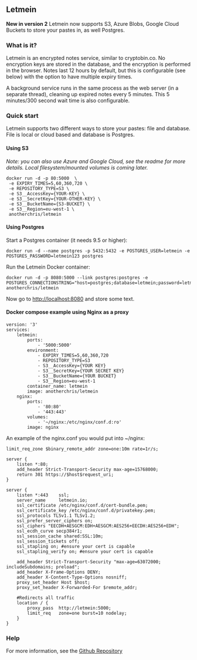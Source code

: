 ## Letmein

**New in version 2**
Letmein now supports S3, Azure Blobs, Google Cloud Buckets to store your pastes in, as well Postgres.

### What is it?

Letmein is an encrypted notes service, similar to cryptobin.co. No encryption keys are stored in the database, and the encryption is performed in the browser. Notes last 12 hours by default, but this is configurable (see below) with the option to have multiple expiry times.

A background service runs in the same process as the web server (in a separate thread), cleaning up expired notes every 5 minutes. This 5 minutes/300 second wait time is also configurable.

### Quick start

Letmein supports two different ways to store your pastes: file and database. File is local or cloud based and database is Postgres.

#### Using S3

*Note: you can also use Azure and Google Cloud, see the readme for more details. Local filesystem/mounted volumes is coming later.*

```
docker run -d -p 80:5000  \
 -e EXPIRY_TIMES=5,60,360,720 \
 -e REPOSITORY_TYPE=S3 \
 -e S3__AccessKey={YOUR-KEY} \
 -e S3__SecretKey={YOUR-OTHER-KEY} \
 -e S3__BucketName={S3-BUCKET} \
 -e S3__Region=eu-west-1 \
 anotherchris/letmein
```

#### Using Postgres

Start a Postgres container (it needs 9.5 or higher):

    docker run -d --name postgres -p 5432:5432 -e POSTGRES_USER=letmein -e POSTGRES_PASSWORD=letmein123 postgres 

Run the Letmein Docker container:

    docker run -d -p 8080:5000 --link postgres:postgres -e POSTGRES_CONNECTIONSTRING="host=postgres;database=letmein;password=letmein123;username=letmein" anotherchris/letmein

Now go to [http://localhost:8080](http://localhost:8080) and store some text.

#### Docker compose example using Nginx as a proxy

```
version: '3'
services:
    letmein:
        ports:
            - '5000:5000'
        environment:
            - EXPIRY_TIMES=5,60,360,720
            - REPOSITORY_TYPE=S3
            - S3__AccessKey={YOUR KEY}
            - S3__SecretKey={YOUR SECRET KEY}
            - S3__BucketName={YOUR BUCKET}
            - S3__Region=eu-west-1
        container_name: letmein
        image: anotherchris/letmein
    nginx:
        ports:
            - '80:80'
            - '443:443'
        volumes:
            - '~/nginx:/etc/nginx/conf.d:ro'
        image: nginx
```

An example of the nginx.conf you would put into ~/nginx:

```
limit_req_zone $binary_remote_addr zone=one:10m rate=1r/s;

server {
    listen *:80;
    add_header Strict-Transport-Security max-age=15768000;
    return 301 https://$host$request_uri;
}

server {
    listen *:443    ssl;
    server_name     letmein.io;
    ssl_certificate /etc/nginx/conf.d/cert-bundle.pem;
    ssl_certificate_key /etc/nginx/conf.d/privatekey.pem;
    ssl_protocols TLSv1.1 TLSv1.2;
    ssl_prefer_server_ciphers on;
    ssl_ciphers "EECDH+AESGCM:EDH+AESGCM:AES256+EECDH:AES256+EDH";
    ssl_ecdh_curve secp384r1;
    ssl_session_cache shared:SSL:10m;
    ssl_session_tickets off;
    ssl_stapling on; #ensure your cert is capable
    ssl_stapling_verify on; #ensure your cert is capable

    add_header Strict-Transport-Security "max-age=63072000; includeSubdomains; preload";
    add_header X-Frame-Options DENY;
    add_header X-Content-Type-Options nosniff;
    proxy_set_header Host $host;
    proxy_set_header X-Forwarded-For $remote_addr;

    #Redirects all traffic
    location / {
        proxy_pass  http://letmein:5000;
        limit_req   zone=one burst=10 nodelay;
    }
}
```

### Help

For more information, see the [Github Repository](https://github.com/yetanotherchris/letmein)